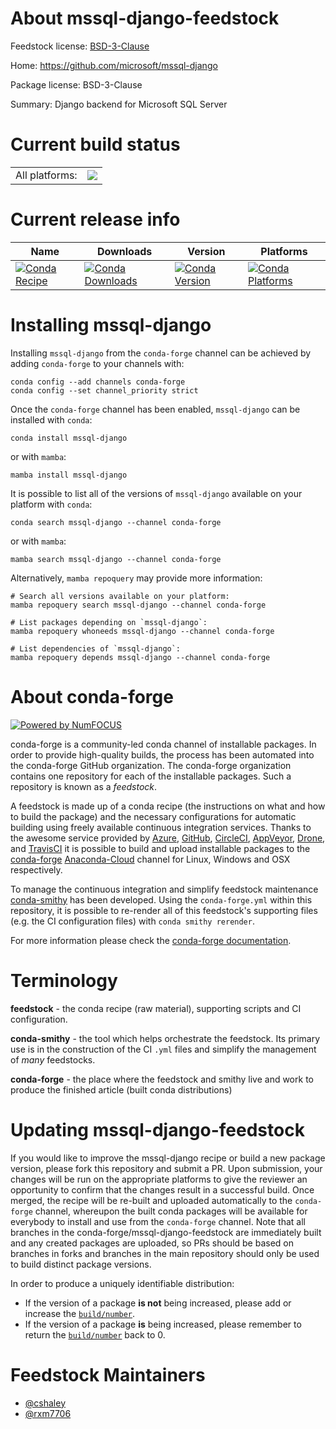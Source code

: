About mssql-django-feedstock
============================

Feedstock license: [BSD-3-Clause](https://github.com/conda-forge/mssql-django-feedstock/blob/main/LICENSE.txt)

Home: https://github.com/microsoft/mssql-django

Package license: BSD-3-Clause

Summary: Django backend for Microsoft SQL Server

Current build status
====================


<table><tr><td>All platforms:</td>
    <td>
      <a href="https://dev.azure.com/conda-forge/feedstock-builds/_build/latest?definitionId=17982&branchName=main">
        <img src="https://dev.azure.com/conda-forge/feedstock-builds/_apis/build/status/mssql-django-feedstock?branchName=main">
      </a>
    </td>
  </tr>
</table>

Current release info
====================

| Name | Downloads | Version | Platforms |
| --- | --- | --- | --- |
| [![Conda Recipe](https://img.shields.io/badge/recipe-mssql--django-green.svg)](https://anaconda.org/conda-forge/mssql-django) | [![Conda Downloads](https://img.shields.io/conda/dn/conda-forge/mssql-django.svg)](https://anaconda.org/conda-forge/mssql-django) | [![Conda Version](https://img.shields.io/conda/vn/conda-forge/mssql-django.svg)](https://anaconda.org/conda-forge/mssql-django) | [![Conda Platforms](https://img.shields.io/conda/pn/conda-forge/mssql-django.svg)](https://anaconda.org/conda-forge/mssql-django) |

Installing mssql-django
=======================

Installing `mssql-django` from the `conda-forge` channel can be achieved by adding `conda-forge` to your channels with:

```
conda config --add channels conda-forge
conda config --set channel_priority strict
```

Once the `conda-forge` channel has been enabled, `mssql-django` can be installed with `conda`:

```
conda install mssql-django
```

or with `mamba`:

```
mamba install mssql-django
```

It is possible to list all of the versions of `mssql-django` available on your platform with `conda`:

```
conda search mssql-django --channel conda-forge
```

or with `mamba`:

```
mamba search mssql-django --channel conda-forge
```

Alternatively, `mamba repoquery` may provide more information:

```
# Search all versions available on your platform:
mamba repoquery search mssql-django --channel conda-forge

# List packages depending on `mssql-django`:
mamba repoquery whoneeds mssql-django --channel conda-forge

# List dependencies of `mssql-django`:
mamba repoquery depends mssql-django --channel conda-forge
```


About conda-forge
=================

[![Powered by
NumFOCUS](https://img.shields.io/badge/powered%20by-NumFOCUS-orange.svg?style=flat&colorA=E1523D&colorB=007D8A)](https://numfocus.org)

conda-forge is a community-led conda channel of installable packages.
In order to provide high-quality builds, the process has been automated into the
conda-forge GitHub organization. The conda-forge organization contains one repository
for each of the installable packages. Such a repository is known as a *feedstock*.

A feedstock is made up of a conda recipe (the instructions on what and how to build
the package) and the necessary configurations for automatic building using freely
available continuous integration services. Thanks to the awesome service provided by
[Azure](https://azure.microsoft.com/en-us/services/devops/), [GitHub](https://github.com/),
[CircleCI](https://circleci.com/), [AppVeyor](https://www.appveyor.com/),
[Drone](https://cloud.drone.io/welcome), and [TravisCI](https://travis-ci.com/)
it is possible to build and upload installable packages to the
[conda-forge](https://anaconda.org/conda-forge) [Anaconda-Cloud](https://anaconda.org/)
channel for Linux, Windows and OSX respectively.

To manage the continuous integration and simplify feedstock maintenance
[conda-smithy](https://github.com/conda-forge/conda-smithy) has been developed.
Using the ``conda-forge.yml`` within this repository, it is possible to re-render all of
this feedstock's supporting files (e.g. the CI configuration files) with ``conda smithy rerender``.

For more information please check the [conda-forge documentation](https://conda-forge.org/docs/).

Terminology
===========

**feedstock** - the conda recipe (raw material), supporting scripts and CI configuration.

**conda-smithy** - the tool which helps orchestrate the feedstock.
                   Its primary use is in the construction of the CI ``.yml`` files
                   and simplify the management of *many* feedstocks.

**conda-forge** - the place where the feedstock and smithy live and work to
                  produce the finished article (built conda distributions)


Updating mssql-django-feedstock
===============================

If you would like to improve the mssql-django recipe or build a new
package version, please fork this repository and submit a PR. Upon submission,
your changes will be run on the appropriate platforms to give the reviewer an
opportunity to confirm that the changes result in a successful build. Once
merged, the recipe will be re-built and uploaded automatically to the
`conda-forge` channel, whereupon the built conda packages will be available for
everybody to install and use from the `conda-forge` channel.
Note that all branches in the conda-forge/mssql-django-feedstock are
immediately built and any created packages are uploaded, so PRs should be based
on branches in forks and branches in the main repository should only be used to
build distinct package versions.

In order to produce a uniquely identifiable distribution:
 * If the version of a package **is not** being increased, please add or increase
   the [``build/number``](https://docs.conda.io/projects/conda-build/en/latest/resources/define-metadata.html#build-number-and-string).
 * If the version of a package **is** being increased, please remember to return
   the [``build/number``](https://docs.conda.io/projects/conda-build/en/latest/resources/define-metadata.html#build-number-and-string)
   back to 0.

Feedstock Maintainers
=====================

* [@cshaley](https://github.com/cshaley/)
* [@rxm7706](https://github.com/rxm7706/)

